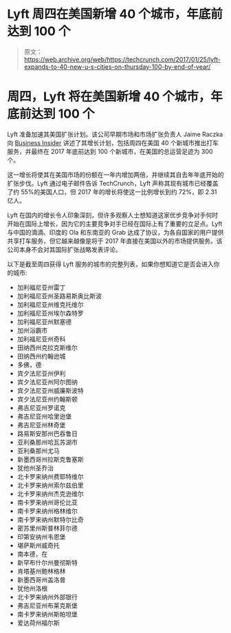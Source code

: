 # Lyft 周四在美国新增 40 个城市，年底前达到 100 个

> 原文：<https://web.archive.org/web/https://techcrunch.com/2017/01/25/lyft-expands-to-40-new-u-s-cities-on-thursday-100-by-end-of-year/>

# 周四，Lyft 将在美国新增 40 个城市，年底前达到 100 个

Lyft 准备加速其美国扩张计划。该公司早期市场和市场扩张负责人 Jaime Raczka 向 [Business Insider](https://web.archive.org/web/20230325220459/http://www.businessinsider.com/lyft-launching-in-100-new-us-cities-full-list-2017-1) 讲述了其增长计划，包括周四在美国 40 个新城市推出打车服务，并最终在 2017 年底前达到 100 个新城市，在美国的总运营足迹为 300 个。

这一增长将使其在美国市场的份额在一年内增加两倍，并继续其自去年年底开始的扩张步伐。Lyft 通过电子邮件告诉 TechCrunch，Lyft 声称其现有城市已经覆盖了约 55%的美国人口，但 2017 年的增长将使这一比例增长到约 72%，即 2.31 亿人。

Lyft 在国内的增长令人印象深刻，但许多观察人士想知道这家优步竞争对手何时开始在国际上增长，因为它的主要竞争对手已经在国际上有了重要的立足点。Lyft 与中国的滴滴、印度的 Ola 和东南亚的 Grab 达成了协议，为各自国家的用户提供共享打车服务，但它越来越像是将于 2017 年直接在美国以外的市场提供服务。该公司本身不会对其国际扩张战略发表评论。

以下是截至周四获得 Lyft 服务的城市的完整列表，如果你想知道它是否会进入你的城市:

*   加利福尼亚州雷丁
*   加利福尼亚州圣路易斯奥比斯波
*   加利福尼亚州维克托维尔
*   加利福尼亚州埃尔森特罗
*   加利福尼亚州默塞德
*   加州浴霸市
*   加利福尼亚州奇科
*   田纳西州克拉克斯维尔
*   田纳西州约翰逊城
*   多佛，德
*   宾夕法尼亚州伊利
*   宾夕法尼亚州阿尔图纳
*   宾夕法尼亚州威廉斯波特
*   宾夕法尼亚州约翰斯顿
*   弗吉尼亚州罗诺克
*   弗吉尼亚州哈里逊堡
*   弗吉尼亚州林奇堡
*   路易斯安那州巴吞鲁日
*   亚利桑那州哈瓦苏湖市
*   亚利桑那州尤马
*   新墨西哥州拉斯克鲁塞斯
*   犹他州圣乔治
*   北卡罗来纳州费耶特维尔
*   北卡罗来纳州索尔兹伯里
*   北卡罗来纳州杰克逊维尔
*   南卡罗来纳州哥伦比亚
*   南卡罗来纳州格林维尔
*   南卡罗来纳州默特尔比奇
*   密苏里州斯普林菲尔德
*   印第安纳州韦恩堡
*   堪萨斯州威奇托
*   南本德，在
*   新罕布什尔州曼彻斯特
*   肯塔基州鲍林格林
*   新墨西哥州盖洛普
*   犹他州洛根
*   北卡罗来纳州外部银行
*   弗吉尼亚州布莱克斯堡
*   南卡罗来纳州斯帕坦堡
*   爱达荷州福尔斯
